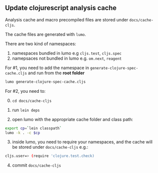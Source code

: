 ## Update clojurescript analysis cache

Analysis cache and macro precompiled files are stored under `docs/cache-cljs`.

The cache files are generated with `lumo`.

There are two kind of namespaces:

1. namespaces bundled in lumo e.g `cljs.test`, `cljs.spec`
2. namepsaces not bundled in lumo e.g. `om.next`, `reagent`

For #1, you need to add the namespace in `generate-clojure-spec-cache.cljs` and run from the **root folder**

```bash
lumo generate-clojure-spec-cache.cljs

```

For #2, you need to:

0. `cd docs/cache-cljs`

1. run `lein deps`

2. open lumo with the appropriate cache folder and class path:

```bash
export cp=`lein classpath`
lumo -k . -c $cp
```

3. inside lumo, you need to require your namespaces, and the cache will be stored under `docs/cache-cljs` e.g.:

```bash
cljs.user=> (require 'clojure.test.check)
```

4. commit `docs/cache-cljs`
